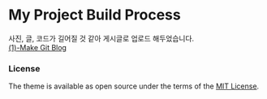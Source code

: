 # My Project Build Process


사진, 글, 코드가 길어질 것 같아 게시글로 업로드 해두었습니다.\
[(1)-Make Git Blog](https://hyeyun01.github.io/2021/12/12/Project-build-1/)





### License
The theme is available as open source under the terms of the [MIT License](https://opensource.org/licenses/MIT).
